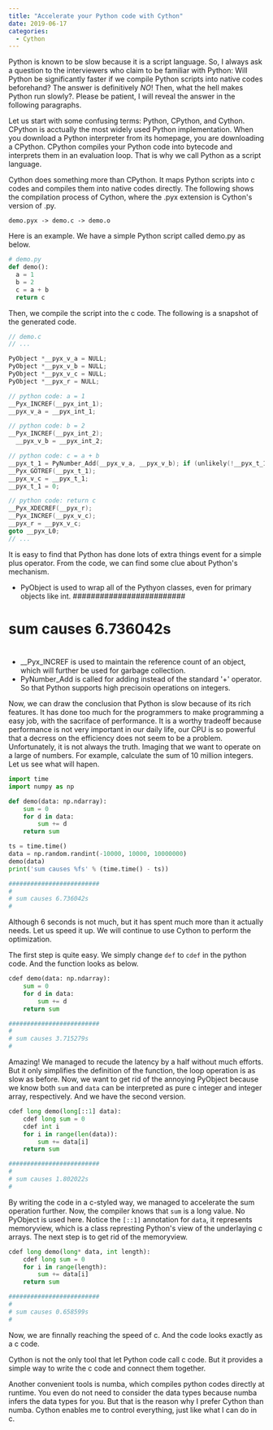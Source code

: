 ```yaml
---
title: "Accelerate your Python code with Cython"
date: 2019-06-17
categories:
  - Cython
---
```


Python is known to be slow because it is a script language. 
So, I always ask a question to the interviewers who claim to be familiar with Python: Will Python be significantly faster if we compile Python scripts into native codes beforehand? 
The answer is definitively *NO*!
Then, what the hell makes Python run slowly?. 
Please be patient, I will reveal the answer in the following paragraphs.

Let us start with some confusing terms: Python, CPython, and Cython. 
CPython is acctually the most widely used Python implementation. 
When you download a Python interpreter from its homepage, you are downloading a CPython.
CPython compiles your Python code into bytecode and interprets them in an evaluation loop.
That is why we call Python as a script language.

Cython does something more than CPython. 
It maps Python scripts into c codes and compiles them into native codes directly.
The following shows the compilation process of Cython, where the .pyx extension is Cython's version of .py.

```
demo.pyx -> demo.c -> demo.o
```

Here is an example.
We have a simple Python script called demo.py as below.

```python
# demo.py
def demo():
  a = 1
  b = 2
  c = a + b
  return c
```

Then, we compile the script into the c code. The following is a snapshot of the generated code. 
```c
// demo.c
// ...

PyObject *__pyx_v_a = NULL;
PyObject *__pyx_v_b = NULL;
PyObject *__pyx_v_c = NULL;
PyObject *__pyx_r = NULL;

// python code: a = 1
__Pyx_INCREF(__pyx_int_1);
__pyx_v_a = __pyx_int_1;

// python code: b = 2
__Pyx_INCREF(__pyx_int_2);
  __pyx_v_b = __pyx_int_2;

// python code: c = a + b
__pyx_t_1 = PyNumber_Add(__pyx_v_a, __pyx_v_b); if (unlikely(!__pyx_t_1)) __PYX_ERR(0, 4, __pyx_L1_error)
__Pyx_GOTREF(__pyx_t_1);
__pyx_v_c = __pyx_t_1;
__pyx_t_1 = 0;

// python code: return c
__Pyx_XDECREF(__pyx_r);
__Pyx_INCREF(__pyx_v_c);
__pyx_r = __pyx_v_c;
goto __pyx_L0;
// ...
```
It is easy to find that Python has done lots of extra things event for a simple plus operator.
From the code, we can find some clue about Python's mechanism.

 - PyObject is used to wrap all of the Pythyon classes, even for primary objects like int.
#########################
#
# sum causes 6.736042s
#
 - __Pyx_INCREF is used to maintain the reference count of an object, which will further be used for garbage collection. 
 - PyNumber_Add is called for adding instead of the standard '+' operator. So that Python supports high precisoin operations on integers. 

Now, we can draw the conclusion that Python is slow because of its rich features. 
It has done too much for the programmers to make programming a easy job, with the sacriface of performance.
It is a worthy tradeoff because performance is not very important in our daily life, our CPU is so powerful that a decress on the efficiency does not seem to be a problem. 
Unfortunately, it is not always the truth.
Imaging that we want to operate on a large of numbers. 
For example, calculate the sum of 10 million integers. Let us see what will hapen.

```python
import time
import numpy as np

def demo(data: np.ndarray):
    sum = 0
    for d in data:
        sum += d
    return sum

ts = time.time()
data = np.random.randint(-10000, 10000, 10000000)
demo(data)
print('sum causes %fs' % (time.time() - ts))

#########################
#
# sum causes 6.736042s
#
```

Although 6 seconds is not much, but it has spent much more than it actually needs. Let us speed it up.
We will continue to use Cython to perform the optimization. 

The first step is quite easy. We simply change `def` to `cdef` in the python code. And the function looks as below.
```python
cdef demo(data: np.ndarray):
    sum = 0
    for d in data:
        sum += d
    return sum

#########################
#
# sum causes 3.715279s
#
```
Amazing! We managed to recude the latency by a half without much efforts.
But it only simplifies the definition of the function, the loop operation is as slow as before.
Now, we want to get rid of the annoying PyObject because we know both `sum` and `data` can be interpreted as pure c integer and integer array, respectively.
And we have the second version.

```python
cdef long demo(long[::1] data):
    cdef long sum = 0
    cdef int i
    for i in range(len(data)):
        sum += data[i]
    return sum

#########################
#
# sum causes 1.802022s
#
```

By writing the code in a c-styled way, we managed to accelerate the sum operation further.
Now, the compiler knows that `sum` is a long value. No PyObject is used here. 
Notice the `[::1]` annotation for `data`, it represents memoryview, which is a class represting Python's view of the underlaying c arrays.
The next step is to get rid of the memoryview.

```python
cdef long demo(long* data, int length):
    cdef long sum = 0
    for i in range(length):
        sum += data[i]
    return sum

#########################
#
# sum causes 0.658599s
#
```

Now, we are finnally reaching the speed of c. And the code looks exactly as a c code.

Cython is not the only tool that let Python code call c code. 
But it provides a simple way to write the c code and connect them together.

Another convenient tools is numba, which compiles python codes directly at runtime. 
You even do not need to consider the data types because numba infers the data types for you. 
But that is the reason why I prefer Cython than numba.
Cython enables me to control everything, just like what I can do in c.




